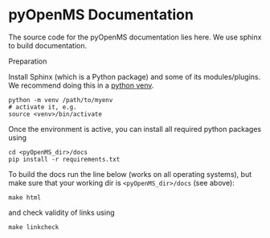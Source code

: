 pyOpenMS Documentation
======================
The source code for the pyOpenMS documentation lies here. We use sphinx to
build documentation.

Preparation

Install Sphinx (which is a Python package) and some of its modules/plugins.
We recommend doing this in a [python venv](https://docs.python.org/3/library/venv.html).

    python -m venv /path/to/myenv
    # activate it, e.g.
    source <venv>/bin/activate

Once the environment is active, you can install all required python packages using

    cd <pyOpenMS_dir>/docs
    pip install -r requirements.txt


To build the docs run the line below (works on all operating systems), but make sure that your working dir is `<pyOpenMS_dir>/docs` (see above):

    make html
    
and check validity of links using

    make linkcheck
    



